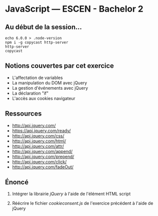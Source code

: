 JavaScript — ESCEN - Bachelor 2
===============================

Au début de la session...
-------------------------

```
echo 6.0.0 > .node-version
npm i -g copycast http-server
http-server
copycast
```

Notions couvertes par cet exercice
----------------------------------

- L'affectation de variables
- La manipulation du DOM avec jQuery
- La gestion d'événements  avec jQuery
- La déclaration "if"
- L'accès aux cookies navigateur

Ressources
----------

- http://api.jquery.com/
- https://api.jquery.com/ready/
- http://api.jquery.com/css/
- http://api.jquery.com/html/
- http://api.jquery.com/attr/
- http://api.jquery.com/append/
- http://api.jquery.com/prepend/
- http://api.jquery.com/click/
- http://api.jquery.com/fadeOut/

Énoncé
------

1. Intégrer la librairie *jQuery* à l'aide de l'élément HTML script

2. Réécrire le fichier *cookieconsent.js* de l'exercice précédent à l'aide de jQuery
